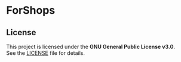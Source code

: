 # ForShops


## License
This project is licensed under the **GNU General Public License v3.0**.  
See the [LICENSE](LICENSE) file for details.
